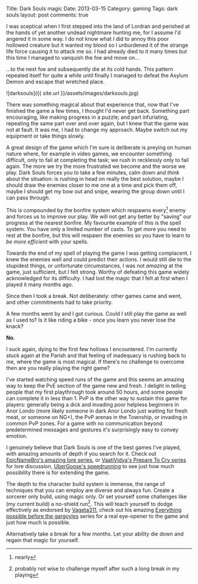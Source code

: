 Title: Dark Souls magic
Date: 2013-03-15
Category: gaming
Tags: dark souls
layout: post
comments: true



I was sceptical when I first stepped into the land of Lordran and perished at the hands of yet
another undead nightmare hunting me, for I assume I'd angered it in some way. I do not know what I
did to annoy this poor hollowed creature but it wanted my blood so I unburdened it of the strange
life force causing it to attack me so. I had already died to it many times but this time I managed
to vanquish the foe and move on...


...to the next foe and subsequently die at its cold hands. This pattern repeated itself for quite a
while until finally I managed to defeat the Asylum Demon and escape that wretched place.

<!--more-->
![darksouls]({{ site.url }}/assets/images/darksouls.jpg)

There was something magical about that experience that, now that I've finished the game a few times,
I thought I'd never get back. Something part encouraging, like making progress in a puzzle; and part
infuriating, repeating the same part over and over again, but I knew that the game was not at fault.
It was me, I had to change my approach. Maybe switch out my equipment or take things slowly.

A great design of the game which I'm sure is deliberate is preying on human nature where, for
example in video games, we encounter something difficult, only to fail at completing the task; we
rush in recklessly only to fail again. The more we try the more frustrated we become and the worse
we play.  Dark Souls forces you to take a few minutes, calm down and *think* about the situation: is
rushing in head on really the best solution, maybe I should draw the enemies closer to me one at a
time and pick them off, maybe I should get my bow out and snipe, wearing the group down until I can
pass through.

This is compounded by the bonfire system which respawns every[^1] enemy and forces us to improve our
play. We will not get any better by "saving" our progress at the nearest bonfire. My favourite
example of this is the spell system. You have only a limited number of casts. To get more you need
to rest at the bonfire, but this will respawn the enemies so you have to learn to *be more
efficient* with your spells.

Towards the end of my spell of playing the game I was getting complacent. I knew the
enemies well and could predict their actions. I would still die to the stupidest things, or
unfortunate circumstances, I was not *amazing* at the game, just sufficient, but I felt strong.
Worthy of defeating this game widely acknowledged for its difficulty. I had lost the magic that I
felt at first when I played it many months ago.

Since then I took a break. Not deliberately: other games came and went, and other commitments had to
take priority. 

A few months went by and I got curious. Could I still play the game as well as I used to? Is it like
riding a bike - once you learn you never lose the knack?

**No**.

I suck again, dying to the first few hollows I encountered. I'm currently stuck again at the Parish
and that feeling of inadequacy is rushing back to me, where the game is most magical. If there's no
challenge to overcome then are you really playing the right game?

I've started watching speed runs of the game and this seems an amazing way to keep the PvE section
of the game new and fresh. I delight in telling people that my first playthrough took around 50
hours, and some people can complete it in less than 1. PvP is the other way to sustain this game for
players: generally being a dick and invading poor helpless beginners in Anor Londo (more likely
someone in dark Anor Londo just waiting for fresh meat, or someone on NG+), the PvP arenas in the
Township, or invading in common PvP zones. For a game with no communication beyond predetermined
messages and gestures it's surprisingly easy to convey emotion.

I genuinely believe that Dark Souls is one of the best games I've played, with amazing amounts of
depth if you search for it. Check out [EpicNameBro's amazing lore series](https://www.youtube.com/playlist?list=PL4825DBA198EBE9B9), or [VaatiVidya's Prepare To Cry series](https://www.youtube.com/playlist?list=PLWLedd0Zw3c5RCXboUsPwHsZJlXB2CzCz) for lore discussion, [UberGoose's speedrunning](https://www.youtube.com/user/UberGusMage/videos?flow=grid=0) to see just how much possibility there is for extending the game. 

The depth to the character build system is immense, the range of techniques that you can employ are
diverse and always fun. Create a sorcerer only build, using magic only. Or set yourself some
challenges like (my current build) a no-shield run[^2]. This will teach yourself to dodge
effectively as endorsed by [Vageta311](https://www.youtube.com/user/vageta311), check out his amazing
[Everything possible before the gargoyles](https://www.youtube.com/playlist?list=PL5CC8A65E1E0EB80D)
series for a real eye-opener to the game and just how much is possible.

Alternatively take a break for a few months. Let your ability die down and regain that magic for
yourself.


[^1]: nearly
[^2]: probably not wise to challenge myself after such a long break in my playing
